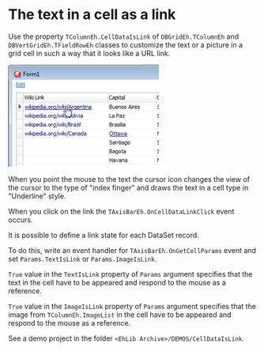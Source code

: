 # The text in a cell as a link

Use the property `TColumnEh.CellDataIsLink` of `DBGridEh.TColumnEh` and `DBVertGridEh.TFieldRowEh` classes to customize the text or a picture in a grid cell in such a way that it looks like a URL link.

![](../../../images/DBGridEh.CellAsLink.png)


When you point the mouse to the text the cursor icon changes the view of the cursor to the type of "index finger" and draws the text in a cell type in "Underline" style.

When you click on the link the `TAxisBarEh.OnCellDataLinkClick` event occurs.

It is possible to define a link state for each DataSet record.

To do this, write an event handler for `TAxisBarEh.OnGetCellParams` event and set `Params.TextIsLink` or `Params.ImageIsLink`.

`True` value in the `TextIsLink` property of `Params` argument specifies that the text in the cell have to be appeared and respond to the mouse as a reference.

`True` value in the `ImageIsLink` property of `Params` argument specifies that the image from `TColumnEh.ImageList` in the cell have to be appeared and respond to the mouse as a reference.

See a demo project in the folder `<EhLib Archive>/DEMOS/CellDataIsLink`.